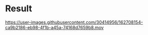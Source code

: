 <h1> Result </h1>

https://user-images.githubusercontent.com/30414956/162708154-ca9b2186-eb98-4f1b-a45a-74168d7659b8.mov



